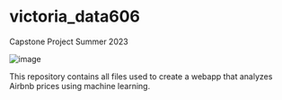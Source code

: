 # victoria_data606
Capstone Project Summer 2023


![image](https://github.com/vicotriangle/victoria_data606/assets/135077759/acff7126-38cb-4d52-b7af-68f4a96e62e7)


This repository contains all files used to create a webapp that analyzes Airbnb prices using machine learning.
